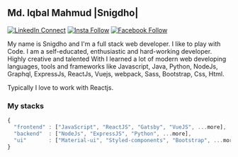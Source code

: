 ## Md. Iqbal Mahmud |Snigdho|

[![LinkedIn Connect](https://img.shields.io/badge/%20-Connect-black?color=14171A&labelColor=212121&logo=linkedin&logoColor=ffffff)](http://linkedin.com/in/mahmud886)   [![Insta Follow](https://img.shields.io/badge/%20-Follow-black?color=14171A&labelColor=d81b60&logo=instagram&logoColor=ffffff)](https://www.instagram.com/snigdho121)   [![Facebook Follow](https://img.shields.io/badge/%20-Connect-black?color=14171A&labelColor=1976d2&logo=facebook&logoColor=ffffff)](https://www.facebook.com/snigdho121)

My name is Snigdho and I'm a full stack web developer.  I like to play with Code. I am a self-educated, enthusiastic and hard-working developer. Highly creative and talented  With  I learned a lot of modern web developing languages,  tools and frameworks like Javascript, Java, Python,  NodeJs, Graphql, ExpressJs, ReactJs, Vuejs, webpack, Sass, Bootstrap, Css, Html.

Typically I love to work with Reactjs.


### My stacks

```js
{
  "frontend" : ["JavaScript", "ReactJS", "Gatsby", "VueJS", ...more],
  "backend"  : ["NodeJs", "ExpressJS", "Python", ...more],
  "ui"       : ["Material-ui", "Styled-components", "Bootstrap", ...more]
}
```
